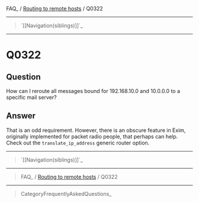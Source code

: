 FAQ\_ / [Routing to remote hosts](FAQ/Routing_to_remote_hosts) / Q0322

* * * * *

> \`[[Navigation(siblings)]]\`\_

* * * * *

Q0322
=====

Question
--------

How can I reroute all messages bound for 192.168.10.0 and 10.0.0.0 to a
specific mail server?

Answer
------

That is an odd requirement. However, there is an obscure feature in
Exim, originally implemented for packet radio people, that perhaps can
help. Check out the `translate_ip_address` generic router option.

* * * * *

> \`[[Navigation(siblings)]]\`\_

* * * * *

> FAQ\_ / [Routing to remote hosts](FAQ/Routing_to_remote_hosts) / Q0322

* * * * *

> CategoryFrequentlyAskedQuestions\_

